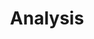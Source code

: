 --- 
layout: page 
title: Analysis 
has_children: true 
nav_order: 2 
permalink: docs/Analysis.html 
---